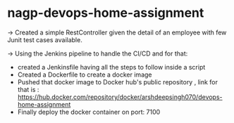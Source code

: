 # nagp-devops-home-assignment

-> Created a simple RestController given the detail of an employee with few Junit test cases available.

-> Using the Jenkins pipeline to handle the CI/CD and for that:

  - created  a Jenkinsfile having all the steps to follow inside a script 
  - Created a Dockerfile to create a docker image 
  - Pushed that docker image to Docker hub's public repository , link for that is : https://hub.docker.com/repository/docker/arshdeepsingh070/devops-home-assignment
  - Finally deploy the docker container on port: 7100
    
    


